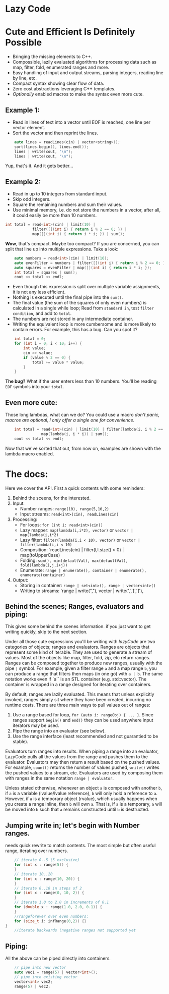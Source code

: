 # Lazy Code
# Cute and Efficient Is Definitely Possible 

* Bringing the missing elements to C++.
* Compossible, lazily evaluated algorithms for processing data such as map, filter, fold, enumerated ranges and more.
* Easy handling of input and output streams, parsing integers, reading line by line, etc.
* Compact syntax showing clear flow of data.
* Zero cost abstractions leveraging C++ templates.
* _Optionally_ enabled  macros to make the syntax even more cute.


## Example 1:

* Read in lines of text into a vector until EOF is reached, one line per vector element.
* Sort the vector and then reprint the lines.

```c++
    auto lines = readLines(cin) | vector<string>();
    sort(lines.begin(), lines.end());
    lines | write(cout, "\n");
    lines | write(cout, "\n");
```

Yup, that's it.  And it gets better...

## Example 2:

* Read in up to 10 integers from standard input.  
* Skip odd integers.
* Square the remaining numbers and sum their values.
* Use minimal memory, i.e. do not store the numbers in a vector, after all, it could easily be more than 10 numbers.

```c++
int total = read<int>(cin) | limit(10) |
            filter([](int i) { return i % 2 == 0; }) |
            map([](int i) { return i * i; }) | sum();
```

__Wow__, that's compact.  Maybe too compact? If you are concerned, you can split that line up into multiple expressions.  Take a look:

```c++
    auto numbers = read<int>(cin) | limit(10);
    auto evenFilter = numbers | filter([](int i) { return i % 2 == 0; });
    auto squares = evenFilter | map([](int i) { return i * i; });
    int total = squares | sum();
    cout << total << endl;
```

* Even though this expression is split over multiple variable assignments, it is not any less efficient.
* Nothing is executed until the final pipe into the `sum()`.
* The final value (the sum of the squares of only even numbers) is calculated in a single while loop;  Read from `standard in`, test `filter condition`, and add to `total`.
* The numbers are not stored in any intermediate container.
* Writing the equivalent loop is more cumbersome and is more likely to contain errors.  For example, this has a bug.  Can you spot it?

```c++
    int total = 0;
    for (int i = 0; i < 10; i++) {
        int value;
        cin >> value;
        if (value % 2 == 0) {
            total += value * value;
        }
    }
```

__The bug?__  What if the user enters less than 10 numbers.  You'll be reading `EOF` symbols into your `total`.


## Even more cute:

Those long lambdas, what can we do?  You could use a macro *don't panic, macros are optional, I only offer a single one for convenience*.

```c++
    int total = read<int>(cin) | limit(10) | filter(lambda(i, i % 2 == 0)) |
                map(lambda(i, i * i)) | sum();
    cout << total << endl;
```


Now that we've sorted that out, from now on, examples are shown with the lambda macro enabled.  

# The docs:

Here we cover the API.  First a quick contents with some reminders:

1. Behind the sceens, for the interested.
2. Input:
    * Number ranges: `range(10), range(5,10,2)`
    * Input streams: `read<int>(cin), readLines(cin)`
3. Processing:
    * For loops: `for (int i: read<int>(cin))`
    * Lazy mapper: `map(lambda(i,i*2), vector)` or `vector | map(lambda(i,i*2)`
    * Lazy filter: `filter(lambda(i,i < 10), vector)` or `vector | filter(lambda(i,i < 10)`
    * Composition: `readLines(cin) | filter(l,l.size() > 0) | map(toUpperCase)
    * Folding: `sum(), min(defaultVal), max(defaultVal), fold(lambda(i,j,i+j))`
    * Enumerate: `range | enumerate(), container | enumerate(), enumerate(container)`
4. Output: 
    * Storing in container: `range | set<int>(), range | vector<int>()`
    * Writing to streams: `range | write(","), vector | write(',','[',']'),

## Behind the scenes; Ranges, evaluators and piping:

This gives some behind the scenes information. if you just want to get writing quickly, skip to the next section.

Under all those cute expressions you'll be writing with *lazyCode* are two categories of objects; ranges and evaluators.  Ranges are objects that represent some kind of iterable.  They are used to generate a stream of values.  Most of the objects like map, filter, fold, zip, etc return ranges.  Ranges can be composed together to produce new ranges, usually with the pipe `|` symbol.  For example, given a filter range `a` and a map range `b`, you can produce a range that filters then maps (in one go) with `a | b`.  The same notation works even if `a`` is an STL  container (e.g. std::vector).  The container is wrapped in a range designed for iterating over containers.

By default, ranges are lazily evaluated.  This means that unless explicitly invoked, ranges simply sit where they have been created, incurring no runtime costs.  There are three main ways to pull values out of ranges:

1.  Use a range based for loop, `for (auto i: rangeObj) { ... }`.  Since ranges support `begin()` and `end()` they can be used anywhere input iterators may be used.
1.  Pipe the range into an evaluator (see below).
1.  Use the range interface (least recommended and not guarantied to be stable).

Evaluators turn ranges into results.  When piping a range into an evaluator, LazyCode pulls all the values from the range and pushes them to the evaluator.  Evaluators may then return a result based on the pushed values.  For example, `count()`  returns the number of values pushed, `write()` writes the pushed values to a stream, etc.  Evaluators are used by composing them with ranges in the same notation `range | evaluator`.

Unless stated otherwise, whenever an object  `a`  is composed with another `b`, if `a` is a variable (lvalue/lvalue reference), `b` will only hold a reference to `a`.  However, if `a` is a temporary object (rvalue), which usually happens when you create a range inline, then `b` will own `a`.  That is, if `a` is a temporary, `a` will be moved into `b` such that `a` remains constructed until `b` is destructed.

## Jumping write in;  let's begin with Number ranges.
needs quick rewrite to match contents.
The most simple but often useful range, iterating over numbers.


```c++
    // iterate 0..5 (5 exclusive)
    for (int x : range(5)) {
    }
    // iterate 10..20
    for (int x : range(10, 20)) {
    }
    // iterate 0..10 in steps of 2
    for (int x : range(0, 10, 2)) {
    }
    // iterate 1.0 to 2.0 in increments of 0.1
    for (double x : range(1.0, 2.0, 0.1)) {
    }
    //rangeforever over even numbers:
    for (size_t i: infRange(0,2)) {}
}
    //iterate backwards (negative ranges not supported yet
```

## Piping:

All the above can be piped directly into containers.

```c++
    // pipe into new vector
    auto vec1 = range(5) | vector<int>();
    // pipe into existing vector
    vector<int> vec2;
    range(5) | vec2;
```




